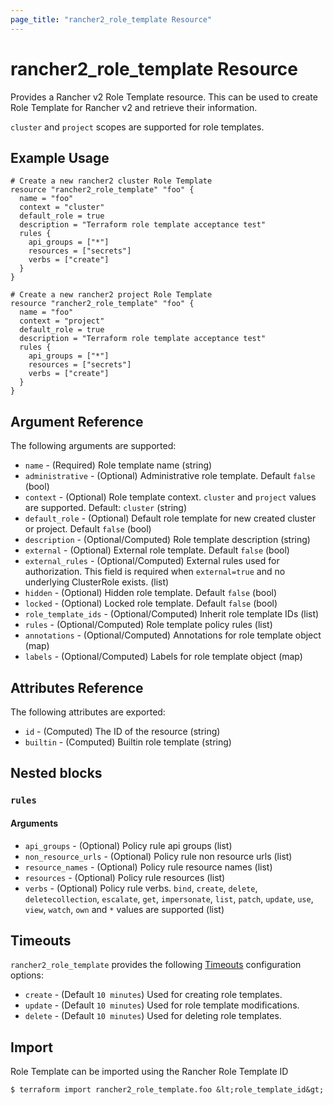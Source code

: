 ```yaml
---
page_title: "rancher2_role_template Resource"
---
```


# rancher2\_role\_template Resource

Provides a Rancher v2 Role Template resource. This can be used to create Role Template for Rancher v2 and retrieve their information. 

`cluster` and `project` scopes are supported for role templates.

## Example Usage

```hcl
# Create a new rancher2 cluster Role Template
resource "rancher2_role_template" "foo" {
  name = "foo"
  context = "cluster"
  default_role = true
  description = "Terraform role template acceptance test"
  rules {
    api_groups = ["*"]
    resources = ["secrets"]
    verbs = ["create"]
  }
}
```

```hcl
# Create a new rancher2 project Role Template
resource "rancher2_role_template" "foo" {
  name = "foo"
  context = "project"
  default_role = true
  description = "Terraform role template acceptance test"
  rules {
    api_groups = ["*"]
    resources = ["secrets"]
    verbs = ["create"]
  }
}
```

## Argument Reference

The following arguments are supported:

* `name` - (Required) Role template name (string)
* `administrative` - (Optional) Administrative role template. Default `false` (bool)
* `context` - (Optional) Role template context. `cluster` and `project` values are supported. Default: `cluster` (string)
* `default_role` - (Optional) Default role template for new created cluster or project. Default `false` (bool)
* `description` - (Optional/Computed) Role template description (string)
* `external` - (Optional) External role template. Default `false` (bool)
* `external_rules` - (Optional/Computed) External rules used for authorization. This field is required when `external=true` and no underlying ClusterRole exists. (list)
* `hidden` - (Optional) Hidden role template. Default `false` (bool)
* `locked` - (Optional) Locked role template. Default `false` (bool)
* `role_template_ids` - (Optional/Computed) Inherit role template IDs (list)
* `rules` - (Optional/Computed) Role template policy rules (list)
* `annotations` - (Optional/Computed) Annotations for role template object (map)
* `labels` - (Optional/Computed) Labels for role template object (map)

## Attributes Reference

The following attributes are exported:

* `id` - (Computed) The ID of the resource (string)
* `builtin` - (Computed) Builtin role template (string)

## Nested blocks

### `rules`

#### Arguments

* `api_groups` - (Optional) Policy rule api groups (list)
* `non_resource_urls` - (Optional) Policy rule non resource urls (list)
* `resource_names` - (Optional) Policy rule resource names (list)
* `resources` - (Optional) Policy rule resources (list)
* `verbs` - (Optional) Policy rule verbs. `bind`, `create`, `delete`, `deletecollection`, `escalate`, `get`, `impersonate`, `list`, `patch`, `update`, `use`, `view`, `watch`, `own` and `*` values are supported (list)

## Timeouts

`rancher2_role_template` provides the following
[Timeouts](https://www.terraform.io/docs/configuration/resources.html#operation-timeouts) configuration options:

- `create` - (Default `10 minutes`) Used for creating role templates.
- `update` - (Default `10 minutes`) Used for role template modifications.
- `delete` - (Default `10 minutes`) Used for deleting role templates.

## Import

Role Template can be imported using the Rancher Role Template ID

```
$ terraform import rancher2_role_template.foo &lt;role_template_id&gt;
```
